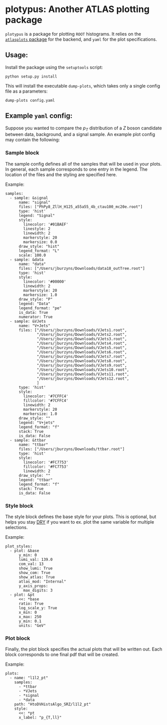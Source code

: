 # plotypus: Another ATLAS plotting package

`plotypus` is a package for plotting `ROOT` histograms. It relies on the [`atlasplots` package](https://github.com/joeycarter/atlas-plots/) for the backend, and `yaml` for the plot specifications. 

## Usage:

Install the package using the `setuptools` script:

```
python setup.py install
```
This will install the executable `dump-plots`, which takes only a single config file as a parameters:
```
dump-plots config.yaml
```

## Example `yaml` config:

Suppose you wanted to compare the $p_{T}$ distribution of a $Z$ boson candidate between data, background, and a signal sample. An example plot config may contain the following:

### Sample block

The sample config defines all of the samples that will be used in your plots. In general, each sample corresponds to one entry in the legend. The location of the files and the styling are specified here.

Example:

```
samples:
  - sample: &signal
      name: "signal"
      files: ["PhPy8_ZllH_H125_a55a55_4b_ctau100_mc20e.root"]
      type: 'hist'
      legend: "Signal"
      style:
        linecolor: '#01BAEF'
        linestyle: 2
        linewidth: 2
        markerstyle: 20
        markersize: 0.0
      draw_style: "hist"
      legend_format: "L"
      scale: 100.0
  - sample: &data
      name: "data"
      files: ["/Users/jburzyns/Downloads/data18_outTree.root"]
      type: 'hist'
      style:
        linecolor: '#00000'
        linewidth: 2
        markerstyle: 20
        markersize: 1.0
      draw_style: "P"
      legend: "Data"
      legend_format: "pe"
      is_data: True
      numerator: True
  - sample: &VJets
      name: "V+Jets"
      files: ["/Users/jburzyns/Downloads/VJets1.root",
              "/Users/jburzyns/Downloads/VJets2.root",
              "/Users/jburzyns/Downloads/VJets3.root",
              "/Users/jburzyns/Downloads/VJets4.root",
              "/Users/jburzyns/Downloads/VJets5.root",
              "/Users/jburzyns/Downloads/VJets6.root",
              "/Users/jburzyns/Downloads/VJets7.root",
              "/Users/jburzyns/Downloads/VJets8.root",
              "/Users/jburzyns/Downloads/VJets9.root",
              "/Users/jburzyns/Downloads/VJets10.root",
              "/Users/jburzyns/Downloads/VJets11.root",
              "/Users/jburzyns/Downloads/VJets12.root",
              ]
      type: 'hist'
      style:
        linecolor: '#7CFFC4'
        fillcolor: '#7CFFC4'
        linewidth: 2
        markerstyle: 20
        markersize: 1.0
      draw_style: ""
      legend: "V+jets"
      legend_format: "f"
      stack: True
      is_data: False
  - sample: &ttbar
      name: "ttbar"
      files: ["/Users/jburzyns/Downloads/ttbar.root"]
      type: 'hist'
      style:
        linecolor: '#FC7753'
        fillcolor: '#FC7753'
        linewidth: 2
      draw_style: ""
      legend: "ttbar"
      legend_format: "f"
      stack: True
      is_data: False
```

### Style block

The style block defines the base style for your plots. This is optional, but helps you stay [DRY](https://www.digitalocean.com/community/tutorials/what-is-dry-development) if you want to ex. plot the same variable for multiple selections. 

Example:

```
plot_styles:
  - plot: &base
      y_min: 0
      lumi_val: 139.0
      com_val: 13
      show_lumi: True
      show_com: True
      show_atlas: True
      atlas_mod: "Internal"
      y_axis_props:
        max_digits: 3
  - plot: &pt
      <<: *base
      ratio: True
      log_scale_y: True
      x_min: 0
      x_max: 250
      y_min: 0.1
      units: "GeV"
```

### Plot block

Finally, the plot block specifies the actual plots that will be written out. Each block corresponds to one final pdf that will be created.

Example:

```
plots:
  - name: "l1l2_pt"
    samples:
      - *ttbar
      - *VJets
      - *signal
      - *data
    path: "HtoDVHistsAlgo_SRZ/l1l2_pt"
    style: 
      <<: *pt
      x_label: "p_{T,ll}"
```
